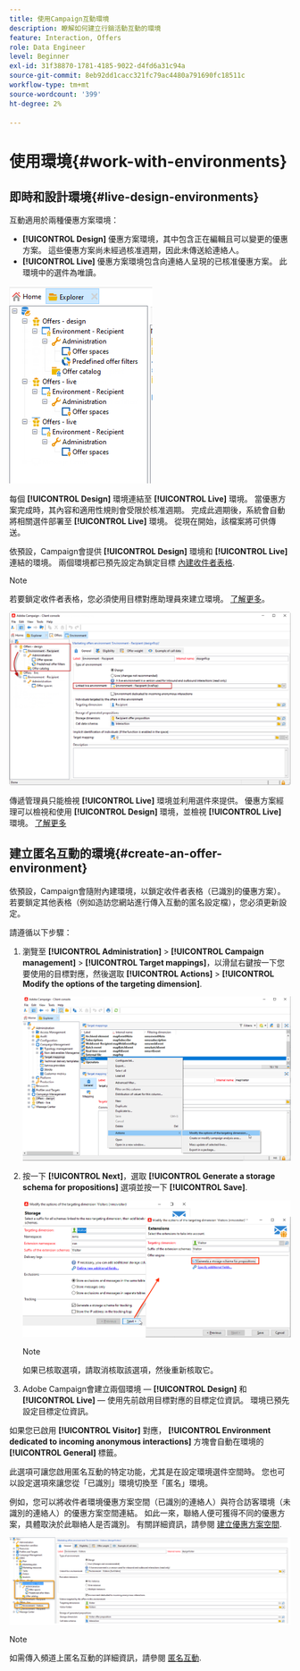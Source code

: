 ```yaml
---
title: 使用Campaign互動環境
description: 瞭解如何建立行銷活動互動的環境
feature: Interaction, Offers
role: Data Engineer
level: Beginner
exl-id: 31f38870-1781-4185-9022-d4fd6a31c94a
source-git-commit: 8eb92dd1cacc321fc79ac4480a791690fc18511c
workflow-type: tm+mt
source-wordcount: '399'
ht-degree: 2%

---
```


# 使用環境{#work-with-environments}

## 即時和設計環境{#live-design-environments}

互動適用於兩種優惠方案環境：

* **[!UICONTROL Design]** 優惠方案環境，其中包含正在編輯且可以變更的優惠方案。 這些優惠方案尚未經過核准週期，因此未傳送給連絡人。
* **[!UICONTROL Live]** 優惠方案環境包含向連絡人呈現的已核准優惠方案。 此環境中的選件為唯讀。

![](assets/offer_environments_overview_001.png)

每個 **[!UICONTROL Design]** 環境連結至 **[!UICONTROL Live]** 環境。 當優惠方案完成時，其內容和適用性規則會受限於核准週期。 完成此週期後，系統會自動將相關選件部署至 **[!UICONTROL Live]** 環境。 從現在開始，該檔案將可供傳送。

依預設，Campaign會提供 **[!UICONTROL Design]** 環境和 **[!UICONTROL Live]** 連結的環境。 兩個環境都已預先設定為鎖定目標 [內建收件者表格](../dev/datamodel.md#ootb-profiles).

>[!NOTE]
>
>若要鎖定收件者表格，您必須使用目標對應助理員來建立環境。 [了解更多](#creating-an-offer-environment)。

![](assets/offer_environments_overview_002.png)

傳遞管理員只能檢視 **[!UICONTROL Live]** 環境並利用選件來提供。 優惠方案經理可以檢視和使用 **[!UICONTROL Design]** 環境，並檢視 **[!UICONTROL Live]** 環境。 [了解更多](interaction-operators.md)

## 建立匿名互動的環境{#create-an-offer-environment}

依預設，Campaign會隨附內建環境，以鎖定收件者表格（已識別的優惠方案）。 若要鎖定其他表格（例如造訪您網站進行傳入互動的匿名設定檔），您必須更新設定。

請遵循以下步驟：

1. 瀏覽至 **[!UICONTROL Administration]** > **[!UICONTROL Campaign management]** > **[!UICONTROL Target mappings]**，以滑鼠右鍵按一下您要使用的目標對應，然後選取 **[!UICONTROL Actions]** > **[!UICONTROL Modify the options of the targeting dimension]**.

   ![](assets/offer_env_anonymous_001.png)

1. 按一下 **[!UICONTROL Next]**，選取 **[!UICONTROL Generate a storage schema for propositions]** 選項並按一下 **[!UICONTROL Save]**.

   ![](assets/offer_env_anonymous_002.png)

   >[!NOTE]
   >
   >如果已核取選項，請取消核取該選項，然後重新核取它。

1. Adobe Campaign會建立兩個環境 —  **[!UICONTROL Design]** 和 **[!UICONTROL Live]**  — 使用先前啟用目標對應的目標定位資訊。 環境已預先設定目標定位資訊。

如果您已啟用 **[!UICONTROL Visitor]** 對應， **[!UICONTROL Environment dedicated to incoming anonymous interactions]** 方塊會自動在環境的 **[!UICONTROL General]** 標籤。

此選項可讓您啟用匿名互動的特定功能，尤其是在設定環境選件空間時。 您也可以設定選項來讓您從「已識別」環境切換至「匿名」環境。

例如，您可以將收件者環境優惠方案空間（已識別的連絡人）與符合訪客環境（未識別的連絡人）的優惠方案空間連結。 如此一來，聯絡人便可獲得不同的優惠方案，具體取決於此聯絡人是否識別。 有關詳細資訊，請參閱 [建立優惠方案空間](interaction-offer-spaces.md).

![](assets/offer_env_anonymous_003.png)

>[!NOTE]
>
>如需傳入頻道上匿名互動的詳細資訊，請參閱 [匿名互動](anonymous-interactions.md).

